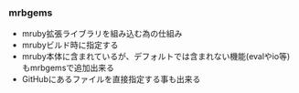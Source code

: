 ### mrbgems

* mruby拡張ライブラリを組み込む為の仕組み
* mrubyビルド時に指定する
* mruby本体に含まれているが、デフォルトでは含まれない機能(evalやio等)もmrbgemsで追加出来る
* GitHubにあるファイルを直接指定する事も出来る

